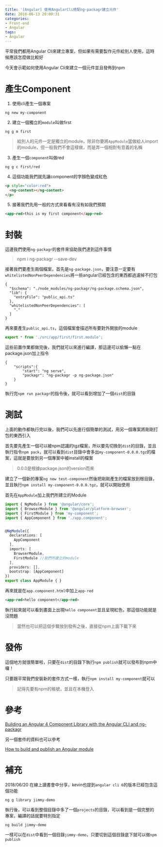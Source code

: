 ```yaml
---
title: '[Angular] 使用AngularCli搭配ng-packagr建立元件'
date: 2018-06-13 20:09:31
categories:
- Front-end
- Angular
tags:
- Angular
---
```


平常我們都用Angular Cli來建立專案，但如果有需要製作元件給別人使用，這時候應該怎麼做比較好

今天會示範如何使用Angular Cli來建立一個元件並且發佈到npm

<!--more-->

# 產生Component

1. 使用cli產生一個專案

```shell
ng new my-component
```

2. 建立一個獨立的`module`叫做first

```shell
ng g m first
```

>給別人的元件一定是獨立的module，除非你要將`AppModule`當做給人import的module，但一般我們不會這樣做，而是弄一個相對有意義的名稱

3. 產生一個`component`叫做red

```shell
ng g c first/red
```

4. 這個功能我們就先讓component的字顏色變成紅色

```html
<p style="color:red">
  <ng-content></ng-content>
</p>
```

5. 接著我們先用一般的方式來看看有沒有如我們預期

```html
<app-red>this is my first component</app-red>
```

# 封裝

這邊我們使用`ng-packagr`的套件來協助我們達到這件事情

> npm i ng-packagr --save-dev

接著我們要產生兩個檔案，首先是`ng-package.json`，要注意一定要有`whitelistedNonPeerDependencies`將一些angular已經包含的東西都過濾掉不打包

```
{
  "$schema": "./node_modules/ng-packagr/ng-package.schema.json",
  "lib": {
    "entryFile": "public_api.ts"
  },
  "whitelistedNonPeerDependencies": [
    "."
  ]
}
```

再來要產生`public_api.ts`，這個檔案會描述所有要對外開放的module

```typescript
export * from './src/app/first/first.module';
```

這些前置作業都做完後，我們就可以來進行編譯，那這邊可以偷懶一點在package.json加上指令

```
{
    "scripts":{
        "start": "ng serve",
        "packagr": "ng-packagr -p ng-package.json"
    }
}
```

執行完`npm run packagr`的指令後，就可以看到增加了一個`dist`的目錄

# 測試

上面的動作都執行完以後，我們可以先進行個簡單的測試，用另一個專案將剛剛打包的東西引入

首先要先產生一個可以被npm認識的tgz檔案，所以要先切換到`dist`的目錄，並且執行指令`npm pack`，就可以看到`dist`目錄中會多出`my-component-0.0.0.tgz`的檔案，這就是要放到另一個專案中被install的檔案

> 0.0.0是根據package.json的version而來

建立了一個新的專案`ng new test-component`然後把剛剛產生的檔案放到根目錄，並且執行`npm install my-component-0.0.0.tgz`，就可以開始使用

首先在`AppModule`加上我們所建立的Module

```typescript
import { NgModule } from '@angular/core';
import { BrowserModule } from '@angular/platform-browser';
import { FirstModule } from 'my-component';
import { AppComponent } from './app.component';


@NgModule({
  declarations: [
    AppComponent
  ],
  imports: [
    BrowserModule,
    FirstModule //我們所建立的module
  ],
  providers: [],
  bootstrap: [AppComponent]
})
export class AppModule { }

```

再來就是在`app.component.html`中加上`app-red`

```html
<app-red>hello component</app-red>
```

執行起來就可以看到畫面上出現`hello component`並且呈現紅色，那這個功能就是沒問題

> 當然也可以把這個步驟放到發佈之後，直接從npm上面下載下來

# 發佈

這個地方就很簡單啦，只要在`dist`的目錄下執行`npm publish`就可以發布到npm中囉！

只要跟平常我們安裝新的套件方式一樣，執行`npm install my-component`就可以

> 記得先要有npm的帳號，並且在本機登入

# 參考

[Building an Angular 4 Component Library with the Angular CLI and ng-packagr](https://medium.com/@nikolasleblanc/building-an-angular-4-component-library-with-the-angular-cli-and-ng-packagr-53b2ade0701e)

另一個套件的資料也可以參考

[How to build and publish an Angular module](https://medium.com/@cyrilletuzi/how-to-build-and-publish-an-angular-module-7ad19c0b4464)

# 補充

2018/06/20 在線上讀書會中分享，kevin也提到`angular cli 6`的版本已經包含這個功能

```shell
ng g library jimmy-demo
```

執行後，可以看到整個目錄中多了一個`projects`的目錄，可以看到是一個完整的專案，編譯的話就要特別指定

```shell
ng build jimmy-demo
```

一樣可以在`dist`中看到一個目錄`jimmy-demo`，只要切到這個目錄底下就可以做`npm publish`